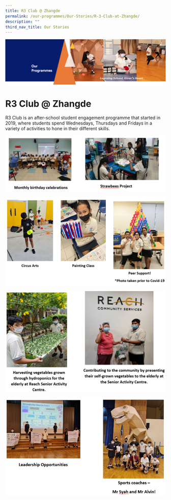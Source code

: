 ```yaml
---
title: R3 Club @ Zhangde
permalink: /our-programmes/Our-Stories/R-3-Club-at-Zhangde/
description: ""
third_nav_title: Our Stories
---
```

![](/images/OurProgrammes.png)

R3 Club @ Zhangde 
==================

R3 Club is an after-school student engagement programme that started in 2019, where students spend Wednesdays, Thursdays and Fridays in a variety of activities to hone in their different skills.

![](/images/R3%20Club1.png)

![](/images/R3%20Club2.png)

![](/images/R3%20Club3.png)

![](/images/R3%20Club4.png)